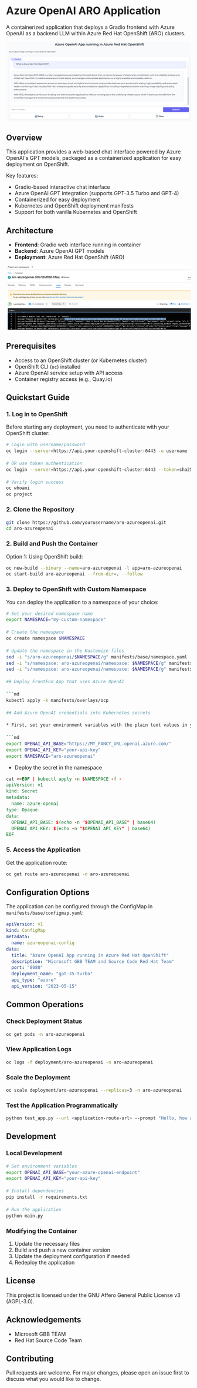 # Azure OpenAI ARO Application

A containerized application that deploys a Gradio frontend with Azure OpenAI as a backend LLM within Azure Red Hat OpenShift (ARO) clusters.

![Azure OpenAI App within ARO Cluster](./assets/aro-azureopenai.png)

## Overview

This application provides a web-based chat interface powered by Azure OpenAI's GPT models, packaged as a containerized application for easy deployment on OpenShift.

Key features:
- Gradio-based interactive chat interface
- Azure OpenAI GPT integration (supports GPT-3.5 Turbo and GPT-4)
- Containerized for easy deployment
- Kubernetes and OpenShift deployment manifests
- Support for both vanilla Kubernetes and OpenShift

## Architecture

- **Frontend**: Gradio web interface running in container
- **Backend**: Azure OpenAI GPT models
- **Deployment**: Azure Red Hat OpenShift (ARO)

![Azure OpenAI Integration](./assets/aro-azureopenai-2.png)

## Prerequisites

- Access to an OpenShift cluster (or Kubernetes cluster)
- OpenShift CLI (`oc`) installed
- Azure OpenAI service setup with API access
- Container registry access (e.g., Quay.io)

## Quickstart Guide

### 1. Log in to OpenShift

Before starting any deployment, you need to authenticate with your OpenShift cluster:

```bash
# Login with username/password
oc login --server=https://api.your-openshift-cluster:6443 -u username -p password

# OR use token authentication
oc login --server=https://api.your-openshift-cluster:6443 --token=sha256~your-token

# Verify login success
oc whoami
oc project
```

### 2. Clone the Repository

```bash
git clone https://github.com/yourusername/aro-azureopenai.git
cd aro-azureopenai
```

### 2. Build and Push the Container

Option 1: Using OpenShift build:
```bash
oc new-build --binary --name=aro-azureopenai -l app=aro-azureopenai
oc start-build aro-azureopenai --from-dir=. --follow
```

### 3. Deploy to OpenShift with Custom Namespace

You can deploy the application to a namespace of your choice:

```bash
# Set your desired namespace name
export NAMESPACE="my-custom-namespace"

# Create the namespace
oc create namespace $NAMESPACE

# Update the namespace in the Kustomize files
sed -i "s/aro-azureopenai/$NAMESPACE/g" manifests/base/namespace.yaml
sed -i "s/namespace: aro-azureopenai/namespace: $NAMESPACE/g" manifests/overlays/ocp/kustomization.yaml
sed -i "s/namespace: aro-azureopenai/namespace: $NAMESPACE/g" manifests/overlays/ocp/route.yaml

## Deploy FrontEnd App that uses Azure OpenAI

```md
kubectl apply -k manifests/overlays/ocp

## Add Azure OpenAI credentials into Kubernetes secrets

* First, set your environment variables with the plain text values in your terminal:

```md
export OPENAI_API_BASE="https://MY_FANCY_URL.openai.azure.com/"
export OPENAI_API_KEY="your-api-key"
export NAMESPACE="aro-azureopenai"
```

* Deploy the secret in the namespace

```md
cat <<EOF | kubectl apply -n $NAMESPACE -f -
apiVersion: v1
kind: Secret
metadata:
  name: azure-openai
type: Opaque
data:
  OPENAI_API_BASE: $(echo -n "$OPENAI_API_BASE" | base64)
  OPENAI_API_KEY: $(echo -n "$OPENAI_API_KEY" | base64)
EOF
```

### 5. Access the Application

Get the application route:
```bash
oc get route aro-azureopenai -n aro-azureopenai
```

## Configuration Options

The application can be configured through the ConfigMap in `manifests/base/configmap.yaml`:

```yaml
apiVersion: v1
kind: ConfigMap
metadata:
  name: azureopenai-config
data:
  title: "Azure OpenAI App running in Azure Red Hat OpenShift"
  description: "Microsoft GBB TEAM and Source Code Red Hat Team"
  port: "8080"
  deployment_name: "gpt-35-turbo"
  api_type: "azure"
  api_version: "2023-05-15"
```

## Common Operations

### Check Deployment Status
```bash
oc get pods -n aro-azureopenai
```

### View Application Logs
```bash
oc logs -f deployment/aro-azureopenai -n aro-azureopenai
```

### Scale the Deployment
```bash
oc scale deployment/aro-azureopenai --replicas=3 -n aro-azureopenai
```

### Test the Application Programmatically
```bash
python test_app.py --url <application-route-url> --prompt "Hello, how are you today?"
```

## Development

### Local Development

```bash
# Set environment variables
export OPENAI_API_BASE="your-azure-openai-endpoint"
export OPENAI_API_KEY="your-api-key"

# Install dependencies
pip install -r requirements.txt

# Run the application
python main.py
```

### Modifying the Container

1. Update the necessary files
2. Build and push a new container version
3. Update the deployment configuration if needed
4. Redeploy the application

## License

This project is licensed under the GNU Affero General Public License v3 (AGPL-3.0).

## Acknowledgements

- Microsoft GBB TEAM
- Red Hat Source Code Team

## Contributing

Pull requests are welcome. For major changes, please open an issue first to discuss what you would like to change.